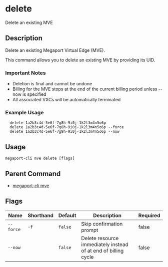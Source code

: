 # delete

Delete an existing MVE

## Description

Delete an existing Megaport Virtual Edge (MVE).

This command allows you to delete an existing MVE by providing its UID.

### Important Notes
  - Deletion is final and cannot be undone
  - Billing for the MVE stops at the end of the current billing period unless --now is specified
  - All associated VXCs will be automatically terminated

### Example Usage

```
  delete 1a2b3c4d-5e6f-7g8h-9i0j-1k2l3m4n5o6p
  delete 1a2b3c4d-5e6f-7g8h-9i0j-1k2l3m4n5o6p --force
  delete 1a2b3c4d-5e6f-7g8h-9i0j-1k2l3m4n5o6p --now
```


## Usage

```
megaport-cli mve delete [flags]
```



## Parent Command

* [megaport-cli mve](megaport-cli_mve.md)




## Flags

| Name | Shorthand | Default | Description | Required |
|------|-----------|---------|-------------|----------|
| `--force` | `-f` | `false` | Skip confirmation prompt | false |
| `--now` |  | `false` | Delete resource immediately instead of at end of billing cycle | false |



